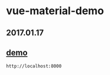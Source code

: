 vue-material-demo
===

2017.01.17
---

## [demo](http://codepen.io/vue-material/pen/WoZpMR)

`http://localhost:8000`
